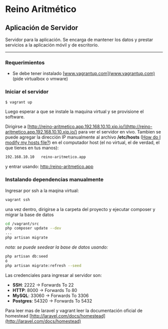 # Reino Aritmético
## Aplicación de Servidor

Servidor para la aplicación. Se encarga de mantener los datos y prestar servicios a la aplicación móvil y de escritorio.

---

### Requerimientos

- Se debe tener instalado [www.vagrantup.com](www.vagrantup.com) (pide virtualbox o vmware)

### Iniciar el servidor
```bash
$ vagrant up
```

Luego esperar a que se instale la maquina virtual y se provisione el software.

Dirigirse a [http://reino-aritmetico.app.192.168.10.10.xip.io/](http://reino-aritmetico.app.192.168.10.10.xip.io/) para ver el servidor en vivo. Tambien se puede agregar la dirección IP manualmente al archivo **/etc/hosts** ([How do I modify my hosts file?](http://www.rackspace.com/knowledge_center/article/how-do-i-modify-my-hosts-file)) en el computador host (el no virtual, el de verdad, el que tienes en tus manos):

```bash
192.168.10.10   reino-aritmetico.app
```
y entrar usando: [http:/reino-aritmetico.app](reino-aritmetico.app)

### Instalando dependencias manualmente

Ingresar por ssh a la maqina virtual:

```bash
vagrant ssh
```

una vez dentro, dirigirse a la carpeta del proyecto y ejecutar composer y migrar la base de datos

```bash
cd /vagrant/src
php composer update --dev
...
php artisan migrate
```

*nota: se puede seedear la base de datos usando:*

```bash
php artisan db:seed
ó
php artisan migrate:refresh --seed
```

Las credenciales para ingresar al servidor son:

- **SSH**: 2222 -> Forwards To 22
- **HTTP**: 8000 -> Forwards To 80
- **MySQL**: 33060 -> Forwards To 3306
- **Postgres**: 54320 -> Forwards To 5432

Para leer mas de laravel y vagrant leer la documentación oficial de homestead [http://laravel.com/docs/homestead](http://laravel.com/docs/homestead)
